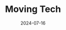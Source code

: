 ---  
layout: startup_page  
title: "Moving Tech"  
id: "movingtech.com"  
permalink: "/movingtechmovingtech.com07162024/"  
website: "https://www.moving-tech.com/"  
funding_round: "Pre-Series A"  
funding_amount: "$11M"  
investors: "Blume Ventures, Antler, Google"  
about: "Moving Tech operates Namma Yatri, a ride-hailing app focused on creating an integrated, fully digitized, and open public transportation system. The app offers auto and taxi booking services, aiming to improve accessibility and efficiency in urban transportation. It utilizes the ONDC Network and BECKN protocol for its open-source model."  
markets: "Transportation, Mobility, Logistics, Supply Chain and Storage"  
hq: "New delhi, Delhi, India"  
founded_year: "2021"  
linkedin: "https://www.linkedin.com/company/movingtechlogistics"  
twitter: ""  
instagram: ""  
facebook: ""  
crunchbase: ""  
pitchbook: ""  

date_display: "16-Jul-2024"  
date: "2024-07-16"

# SEO Optimization  
meta_title: "Moving Tech - Pre-Series A Funding ($11M)"  
meta_description: "Moving Tech, Moving Tech operates Namma Yatri, a ride-hailing app focused on creating an integrated, fully digitized, and open public transportation system. The ap..."  
meta_keywords: "Moving Tech, Transportation, Mobility, Logistics, Supply Chain and Storage, Pre-Series A funding"  
canonical_url: "https://startup.projectstartups.com/movingtechmovingtech.com07162024/"  
---